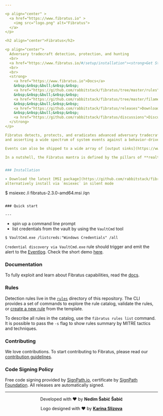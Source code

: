 ```yaml
---

<p align="center" >
  <a href="https://www.fibratus.io" >
    <img src="logo.png" alt="Fibratus">
  </a>
</p>

<h2 align="center">Fibratus</h2>

<p align="center">
  Adversary tradecraft detection, protection, and hunting
  <br>
  <a href="https://www.fibratus.io/#/setup/installation"><strong>Get Started »</strong></a>
  <br>
  <br>
  <strong>
    <a href="https://www.fibratus.io">Docs</a>
    &nbsp;&nbsp;&bull;&nbsp;&nbsp;
    <a href="https://github.com/rabbitstack/fibratus/tree/master/rules">Rules</a>
    &nbsp;&nbsp;&bull;&nbsp;&nbsp;
    <a href="https://github.com/rabbitstack/fibratus/tree/master/filaments">Filaments</a>
    &nbsp;&nbsp;&bull;&nbsp;&nbsp;
    <a href="https://github.com/rabbitstack/fibratus/releases">Download</a>
    &nbsp;&nbsp;&bull;&nbsp;&nbsp;
    <a href="https://github.com/rabbitstack/fibratus/discussions">Discussions</a>
  </strong>
</p>

Fibratus detects, protects, and eradicates advanced adversary tradecraft by scrutinizing
and asserting a wide spectrum of system events against a behavior-driven [rule engine](https://www.fibratus.io/#/filters/rules) and [YARA](https://www.fibratus.io/#/yara/introduction) memory scanner.

Events can also be shipped to a wide array of [output sinks](https://www.fibratus.io/#/outputs/introduction) or dumped to [capture](https://www.fibratus.io/#/captures/introduction) files for local inspection and forensics analysis. You can use [filaments](https://www.fibratus.io/#/filaments/introduction) to extend Fibratus with your own arsenal of tools and so leverage the power of the Python ecosystem. 

In a nutshell, the Fibratus mantra is defined by the pillars of **realtime behavior detection**, **memory scanning**, and **forensics** capabilities.


### Installation

- Download the latest [MSI package](https://github.com/rabbitstack/fibratus/releases) and follow the [UI](https://www.fibratus.io/#/setup/installation) wizard or
alternatively install via `msiexec` in silent mode

```
$ msiexec /i fibratus-2.3.0-amd64.msi /qn
```

### Quick start

---
```


- spin up a command line prompt
- list credentials from the vault by using the `VaultCmd` tool

```
$ VaultCmd.exe /listcreds:"Windows Credentials" /all
```

`Credential discovery via VaultCmd.exe` rule should trigger and emit the alert to the [Eventlog](https://www.fibratus.io/#/alerts/senders/eventlog). Check the short demo [here](https://www.fibratus.io/alerts/senders/images/eventlog.gif).

### Documentation

To fully exploit and learn about Fibratus capabilities, read the [docs](https://www.fibratus.io).

### Rules

Detection rules live in the [`rules`](/rules) directory of this repository. The CLI provides a set of
commands to explore the rule catalog, validate the rules, or [create a new rule](https://github.com/rabbitstack/fibratus/tree/master/rules#structure) from the template.

To describe all rules in the catalog, use the `fibratus rules list` command. It is possible to pass the
`-s` flag to show rules summary by MITRE tactics and techniques.

### Contributing

We love contributions. To start contributing to Fibratus, please read our [contribution guidelines](https://github.com/rabbitstack/fibratus/blob/master/CONTRIBUTING.md).

### Code Signing Policy

Free code signing provided by [SignPath.io], certificate by
[SignPath Foundation]. All releases are automatically signed.

[SignPath.io]: https://signpath.io
[SignPath Foundation]: https://signpath.org

---

<p align="center">
  Developed with ❤️ by <strong>Nedim Šabić Šabić</strong>
</p>
<p align="center">
  Logo designed with ❤️ by <strong><a name="logo" target="_blank" href="https://github.com/karinkasweet/">Karina Slizova</a></strong>
</p>
